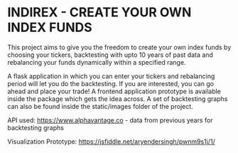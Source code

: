 # INDIREX - CREATE YOUR OWN INDEX FUNDS

This project aims to give you the freedom to create your own index funds by choosing your tickers, backtesting with upto 10 years of past data and rebalancing your funds dynamically within a specified range.

A flask application in which you can enter your tickers and rebalancing period will let you do the backtesting. If you are interested, you can go ahead and place your trade! A frontend application prototype is available inside the package which gets the idea across. A set of backtesting graphs can also be found inside the static/images folder of the project.

API used:
https://www.alphavantage.co - data from previous years for backtesting graphs

Visualization Prototype:  https://jsfiddle.net/aryendersingh/pwnm9s1j/1/
